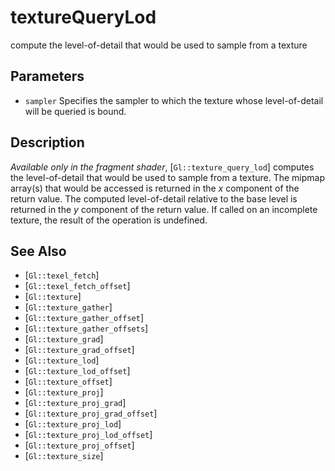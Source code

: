 # textureQueryLod
compute the level-of-detail that would be used to sample from a
  texture

## Parameters
- `sampler`
  Specifies the sampler to which the texture whose level-of-detail will
  be queried is bound.

## Description
*Available only in the fragment shader*, [`Gl::texture_query_lod`]
  computes the level-of-detail that would be used to sample from a
  texture. The mipmap array(s) that would be accessed is returned in the
  *x* component of the return value. The computed level-of-detail
  relative to the base level is returned in the *y* component of the
  return value.
If called on an incomplete texture, the result of the operation is
  undefined.

## See Also
- [`Gl::texel_fetch`]
- [`Gl::texel_fetch_offset`]
- [`Gl::texture`]
- [`Gl::texture_gather`]
- [`Gl::texture_gather_offset`]
- [`Gl::texture_gather_offsets`]
- [`Gl::texture_grad`]
- [`Gl::texture_grad_offset`]
- [`Gl::texture_lod`]
- [`Gl::texture_lod_offset`]
- [`Gl::texture_offset`]
- [`Gl::texture_proj`]
- [`Gl::texture_proj_grad`]
- [`Gl::texture_proj_grad_offset`]
- [`Gl::texture_proj_lod`]
- [`Gl::texture_proj_lod_offset`]
- [`Gl::texture_proj_offset`]
- [`Gl::texture_size`]
